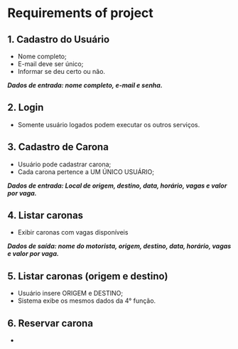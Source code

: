 # Requirements of project

## 1. Cadastro do Usuário
- Nome completo;
- E-mail deve ser único;
- Informar se deu certo ou não.

***Dados de entrada: nome completo, e-mail e senha.***

## 2. Login
- Somente usuário logados podem executar os outros serviços.

## 3. Cadastro de Carona
- Usuário pode cadastrar carona;
- Cada carona pertence a UM ÚNICO USUÁRIO;

***Dados de entrada: Local de origem, destino, data, horário, vagas e valor por vaga.***

## 4. Listar caronas
- Exibir caronas com vagas disponíveis

***Dados de saída: nome do motorista, origem, destino, data, horário, vagas e valor por vaga.***

## 5. Listar caronas (origem e destino)
- Usuário insere ORIGEM e DESTINO;
- Sistema exibe os mesmos dados da 4° função.

## 6. Reservar carona
- 